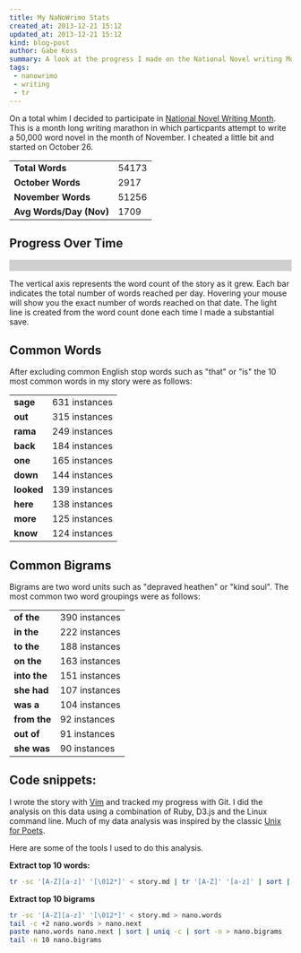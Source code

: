 ```yaml
---
title: My NaNoWrimo Stats
created_at: 2013-12-21 15:12
updated_at: 2013-12-21 15:12
kind: blog-post
author: Gabe Koss
summary: A look at the progress I made on the National Novel writing Month challenge.
tags: 
 - nanowrimo 
 - writing
 - tr
--- 
```


<script src="/js/d3-v3-min.js" charset="utf-8"></script>
<script src="/js/jquery-1-10-1-min.js"></script>
<script src="/js/nano.js"></script>
<style type="text/css">
  .wc-graph-bar:hover { fill: #508320; }
  #graph-wrapper {padding: 10px; background-color: rgba(20, 20, 20,0.2); } 
</style>

On a total whim I decided to participate in [National Novel Writing
Month](http://nanowrimo.org/).  This is a month long writing marathon in which
particpants attempt to write a 50,000 word novel in the month of November. I
cheated a little bit and started on October 26.

<table>
  <tr>
    <td><strong>Total Words</strong></td>
    <td>54173</td>
  </tr>
  <tr>
    <td><strong>October Words</strong></td>
    <td>2917</td>
  </tr>
  <tr>
    <td><strong>November Words</strong></td>
    <td>51256</td>
  </tr>
  <tr>
    <td><strong>Avg Words/Day (Nov)</strong></td>
    <td>1709</td>
  </tr>
</table>

## Progress Over Time

<div id="graph-wrapper">
  <div id="wc-graph"></div>
</div>

The vertical axis represents the word count of the story as it grew.  Each bar
indicates the total number of words reached per day. Hovering your mouse will
show you the exact number of words reached on that date. The light line is
created from the word count done each time I made a substantial save. 

## Common Words

After excluding common English stop words such as "that" or "is" the 10 most
common words in my story were as follows:

<table>
  <tr><td><strong>sage</strong></td><td>631 instances</td></tr>
  <tr><td><strong>out</strong></td><td>315 instances</td></tr>
  <tr><td><strong>rama</strong></td><td>249 instances</td></tr>
  <tr><td><strong>back</strong></td><td>184 instances</td></tr>
  <tr><td><strong>one</strong></td><td>165 instances</td></tr>
  <tr><td><strong>down</strong></td><td>144 instances</td></tr>
  <tr><td><strong>looked</strong></td><td>139 instances</td></tr>
  <tr><td><strong>here</strong></td><td>138 instances</td></tr>
  <tr><td><strong>more</strong></td><td>125 instances</td></tr>
  <tr><td><strong>know</strong></td><td>124 instances</td></tr>
</table>

## Common Bigrams

Bigrams are two word units such as "depraved heathen" or "kind soul". The most
common two word groupings were as follows:

<table>
  <tr><td><strong>of the</strong></td><td>390 instances</td></tr>
  <tr><td><strong>in the</strong></td><td>222 instances</td></tr>
  <tr><td><strong>to the</strong></td><td>188 instances</td></tr>
  <tr><td><strong>on the</strong></td><td>163 instances</td></tr>
  <tr><td><strong>into the</strong></td><td>151 instances</td></tr>
  <tr><td><strong>she had</strong></td><td>107 instances</td></tr>
  <tr><td><strong>was a</strong></td><td>104 instances</td></tr>
  <tr><td><strong>from the</strong></td><td>92 instances</td></tr>
  <tr><td><strong>out of</strong></td><td>91 instances</td></tr>
  <tr><td><strong>she was</strong></td><td>90 instances</td></tr>
</table>

## Code snippets:

I wrote the story with [Vim](/blog/2013/11/writing_with_vim/) and tracked my
progress with Git. I did the analysis on this data using a combination of Ruby,
D3.js and the Linux command line. Much of my data analysis was inspired by the
classic [Unix for
Poets](http://www.stanford.edu/class/cs124/kwc-unix-for-poets.pdf).

Here are some of the tools I used to do this analysis.

**Extract top 10 words:**

```bash
tr -sc '[A-Z][a-z]' '[\012*]' < story.md | tr '[A-Z]' '[a-z]' | sort | grep -E -v '^.{,2}$' | grep -E -v -f ../stop_words.grep |uniq -c | sort -n | tail -n 10
```

**Extract top 10 bigrams**

```bash
tr -sc '[A-Z][a-z]' '[\012*]' < story.md > nano.words                                   
tail -c +2 nano.words > nano.next
paste nano.words nano.next | sort | uniq -c | sort -n > nano.bigrams    
tail -n 10 nano.bigrams
```
